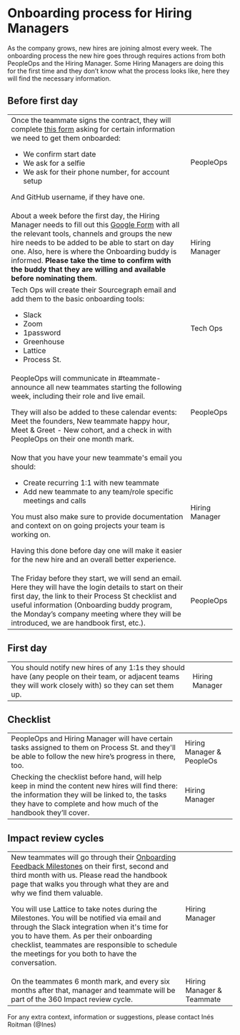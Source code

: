 # Onboarding process for Hiring Managers

As the company grows, new hires are joining almost every week. The onboarding process the new hire goes through requires actions from both PeopleOps and the Hiring Manager. Some Hiring Managers are doing this for the first time and they don’t know what the process looks like, here they will find the necessary information.

## Before first day

<table>
  <tr>
   <td>Once the teammate signs the contract, they will complete <a href="https://docs.google.com/forms/d/e/1FAIpQLSfW4N-YNAoGo5LW0bBs5AM_2xLlwmEEY650qxuQlSMVoM0rtQ/viewform?usp=sf_link"> this form</a> asking for certain information we need to get them onboarded:
<p>
<ul>
<li> We confirm start date
<li> We ask for a selfie
<li> We ask for their phone number, for account setup
</ul>

And GitHub username, if they have one.

   </td>
   <td>PeopleOps
   </td>
  </tr>
  <tr>
   <td>About a week before the first day, the Hiring Manager needs to fill out this <a href="https://docs.google.com/forms/d/e/1FAIpQLSeQjfoLjAZUim7pVYw9joQCssXuVz2t2RlpjLadzmHrj15cwQ/viewform?usp=sf_link">Google Form</a> with all the relevant tools, channels and groups the new hire needs to be added to be able to start on day one. Also, here is where the Onboarding buddy is informed. <b>Please take the time to confirm with the buddy that they are willing and available before nominating them</b>.
   </td>
   <td>Hiring Manager
   </td>
  </tr>
   <tr>
   <td>Tech Ops will create their Sourcegraph email and add them to the basic onboarding tools:
<p>
<ul>
<li> Slack
<li> Zoom
<li> 1password
<li> Greenhouse
<li> Lattice
<li> Process St.
   </ul>
   </td>
   <td>Tech Ops
   </td>
  </tr>
  <tr>
   <td>PeopleOps will communicate in #teammate-announce all new teammates starting the following week, including their role and live email.
<p>
  <p>
They will also be added to these calendar events: Meet the founders, New teammate happy hour, Meet & Greet - New cohort, and a check in with PeopleOps on their one month mark.
   </td>
   <td>PeopleOps
   </td>
 
  <tr>
   <td>Now that you have your new teammate's email you should:
<p>
   <ul>
<li> Create recurring 1:1 with new teammate
<li> Add new teammate to any team/role specific meetings and calls
     </ul>
<p>
  You must also make sure to provide documentation and context on on going projects your team is working on.
  <p>
Having this done before day one will make it easier for the new hire and an overall better experience.
   </td>
   <td>Hiring Manager
   </td>
  </tr>
  <tr>
   <td>The Friday before they start, we will send an email. Here they will have the login details to start on their first day, the link to their Process St checklist and useful information (Onboarding buddy program, the Monday’s company meeting where they will be introduced, we are handbook first, etc.).
   </td>
   <td>PeopleOps
   </td>
  </tr>
</table>

## First day

<table>
  <tr>
   <td>You should notify new hires of any 1:1s they should have (any people on their team, or adjacent teams they will work closely with) so they can set them up.
   </td>
   <td>Hiring Manager
   </td>
  </tr>
</table>

## Checklist

<table>
  <tr>
   <td>PeopleOps and Hiring Manager will have certain tasks assigned to them on Process St. and they'll be able to follow the new hire’s progress in there, too.
   </td>
   <td>Hiring Manager & PeopleOs
   </td>
  </tr>
  <tr>
   <td>Checking the checklist before hand, will help keep in mind the content new hires will find there: the information they will be linked to, the tasks they have to complete and how much of the handbook they’ll cover.
   </td>
   <td>Hiring Manager
   </td>
  </tr>
</table>

## Impact review cycles

<table>
  <tr>
   <td>New teammates will go through their <a href="./onboarding-feedback-milestones.md"> Onboarding Feedback Milestones</a> on their first, second and third month with us. Please read the handbook page that walks you through what they are and why we find them valuable. 
     <p>
       You will use Lattice to take notes during the Milestones. You will be notified via email and through the Slack integration when it's time for you to have them. As per their onboarding checklist, teammates are responsible to schedule the meetings for you both to have the conversation. 
   </td>
   <td>Hiring Manager
   </td>
  </tr>
  <tr>
   <td>On the teammates 6 month mark, and every six months after that, manager and teammate will be part of the 360 Impact review cycle.
   </td>
   <td>Hiring Manager & Teammate
   </td>
  </tr>
</table>

For any extra context, information or suggestions, please contact Inés Roitman (@Ines)
